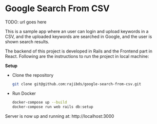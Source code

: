 # Google Search From CSV

TODO: url goes here

This is a sample app where an user can login and upload keywords in a CSV, and the uploaded keywords are searched in Google, and the user is shown search results.

The backend of this project is developed in Rails and the Frontend part in React. Following are the instructions to run the project in local machine:

**Setup**

- Clone the repository

  ```bash
  git clone git@github.com:rajibds/google-search-from-csv.git
  ```

- Run Docker

  ```bash
  docker-compose up --build
  docker-compose run web rails db:setup
  ```

Server is now up and running at: http://localhost:3000
